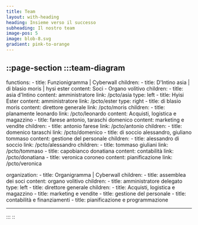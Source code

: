 ```yaml
---
title: Team
layout: with-heading
heading: Insieme verso il successo
subheading: Il nostro team
image-pos: 5
image: blob-8.svg
gradient: pink-to-orange
---
```


::page-section
  :::team-diagram
  ---
  functions:
    - title: Funzionigramma | Cyberwall
      children:
      - title: D'Intino asia | di blasio moris | hysi ester
        content: Soci - Organo volitivo
        children:
          - title: asia d'Intino
            content: amministratore
            link: /pcto/asia
            type: left
          - title: Hyisi Ester
            content: amministratore
            link: /pcto/ester
            type: right
          - title: di blasio moris
            content: direttore generale
            link: /pcto/moris
            children:
              - title: planamente leonardo
                link: /pcto/leonardo
                content: Acquisti, logistica e magazzino
              - title: farese antonio, taraschi domenico
                content: marketing e vendite
                children:
                  - title: antonio farese
                    link: /pcto/antonio
                    children:
                    - title: domenico taraschi
                      link: /pcto/domenico
              - title: di soccio alessandro, giuliano tommaso
                content: gestione del personale
                children:
                  - title: alessandro di soccio
                    link: /pcto/alessandro
                    children:
                      - title: tommaso giuliani
                        link: /pcto/tommaso
              - title: capobianco donatiana
                content: contabilità
                link: /pcto/donatiana
              - title: veronica coroneo
                content: pianificazione
                link: /pcto/veronica

  organization:
    - title: Organigramma | Cyberwall
      children:
        - title: assemblea dei soci
          content: organo volitivo
          children:
            - title: amministratore delegato
              type: left
            - title: direttore generale
              children:
                - title: Acquisti, logistica e magazzino
                - title: marketing e vendite
                - title: gestione del personale
                - title: contabilità e finanziamenti
                - title: pianificazione e programmazione
        
  ---
  :::
::